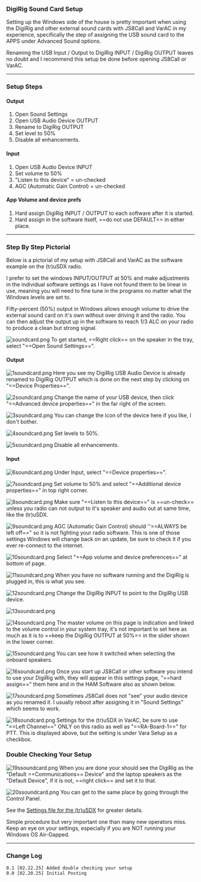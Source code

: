 ### DigiRig Sound Card Setup
Setting up the Windows side of the house is pretty important when using the DigiRig and other external sound cards with JS8Call and VarAC in my experience, specifically the step of assigning the USB sound card to the APPS under Advanced Sound options.

Renaming the USB Input / Output to DigiRig INPUT / DigiRig OUTPUT leaves no doubt and I recommend this setup be done before opening JS8Call or VarAC.

---
### Setup Steps
#### Output
1. Open Sound Settings
2. Open USB Audio Device OUTPUT
3. Rename to DigiRig OUTPUT
4. Set level to 50%
5. Disable all enhancements.
#### Input
1. Open USB Audio Device INPUT
2. Set volume to 50% 
3. "Listen to this device" = un-checked
4. AGC (Automatic Gain Control) = un-checked

#### App Volume and device prefs
1. Hard assign DigiRig INPUT / OUTPUT to each software after it is started.
2. Hard assign in the software itself, ==do not use DEFAULT== in either place.

---
### Step By Step Pictorial
Below is a pictorial of my setup with JS8Call and VarAC as the software example on the (tr)uSDX radio.  

I prefer to set the windows INPUT/OUTPUT at 50% and make adjustments in the individual software settings as I have not found them to be linear in use, meaning you will need to fine tune in the programs no matter what the Windows levels are set to.  

Fifty-percent (50%) output in Windows allows enough volume to drive the external sound card on it's own without over driving it and the radio.  You can then adjust the output up in the software to reach 1/3 ALC on your radio to produce a clean but strong signal.

![soundcard.png](https://i.postimg.cc/CMXRVBRm/soundcard.png)
To get started, ==Right click== on the speaker in the tray, select "==Open Sound Settings==".

#### Output
![1soundcard.png](https://i.postimg.cc/SN0DxGRP/1soundcard.png)
Here you see my DigiRig USB Audio Device is already renamed to DigiRig OUTPUT which is done on the next step by clicking on "==Device Properties==".

![2soundcard.png](https://i.postimg.cc/hPSQsJ5j/2soundcard.png)
Change the name of your USB device, then click "==Advanced device properties==" in the far right of the screen.

![3soundcard.png](https://i.postimg.cc/vBN2hFQ8/3soundcard.png)
You can change the icon of the device here if you like, I don't bother.

![4soundcard.png](https://i.postimg.cc/HkTGVmnF/4soundcard.png)
Set levels to 50%.

![5soundcard.png](https://i.postimg.cc/6qKcY9kX/5soundcard.png)
Disable all enhancements.

#### Input
![6soundcard.png](https://i.postimg.cc/tgtYFpNP/6soundcard.png)
Under Input, select "==Device properties==".

![7soundcard.png](https://i.postimg.cc/Y0crPPRk/7soundcard.png)
Set volume to 50% and select "==Additional device properties==" in top right corner.

![8soundcard.png](https://i.postimg.cc/GmtWkQPj/8soundcard.png)
Make sure "==Listen to this device==" is ==un-check== unless you radio can not output to it's speaker and audio out at same time, like the (tr)uSDX.

![9soundcard.png](https://i.postimg.cc/528wkcm9/9soundcard.png)
AGC (Automatic Gain Control) should ''==ALWAYS be left off==" so it is not fighting your radio software. This is one of those settings Windows will change back on an update, be sure to check it if you ever re-connect to the internet.

![10soundcard.png](https://i.postimg.cc/2SYwY8yL/10soundcard.png)
Select "==App volume and device preferences==" at bottom of page.

![11soundcard.png](https://i.postimg.cc/hjX8sXy6/11soundcard.png)
When you have no software running and the DigiRig is plugged in, this is what you see.

![12soundcard.png](https://i.postimg.cc/sxphH7p6/12soundcard.png)
Change the DigiRig INPUT to point to the DigiRig USB device.

![13soundcard.png](https://i.postimg.cc/zGPVj0sD/13soundcard.png)


![14soundcard.png](https://i.postimg.cc/7L0w29DW/14soundcard.png)
The master volume on this page is indication and linked to the volume control in your system tray, it's not important to set here as much as it is to ==keep the DigiRig OUTPUT at 50%== in the slider shown in the lower corner.

![15soundcard.png](https://i.postimg.cc/wvqZjQBJ/15soundcard.png)
You can see how it switched when selecting the onboard speakers.

![16soundcard.png](https://i.postimg.cc/qMxmzC9x/16soundcard.png)
Once you start up JS8Call or other software you intend to use your DigiRig with, they will appear in this settings page, "==hard assign==" them here and in the HAM Software also as shown below.

![17soundcard.png](https://i.postimg.cc/nc3vyKyg/17soundcard.png)
Sometimes JS8Call does not "see" your audio device as you renamed it.  I usually reboot after assigning it in "Sound Settings" which seems to work.

![18soundcard.png](https://i.postimg.cc/XXMwVFSF/18soundcard.png)
Settings for the (tr)uSDX in VarAC, be sure to use "==Left Channel==" ONLY on this radio as well as "==RA-Board-1==" for PTT.  This is displayed above, but the setting is under Vara Setup as a checkbox.
### Double Checking Your Setup
![19ssoundcard.png](https://i.postimg.cc/cLqHdnXx/19ssoundcard.png)
When you are done your should see the DigiRig as the "Default ==Communications== Device" and the laptop speakers as the "Default Device", if it is not, ==right click== and set it to that.

![20ssoundcard.png](https://i.postimg.cc/K8J8BHmz/20ssoundcard.png)
You can get to the same place by going through the Control Panel.

See the [Settings file for the (tr)uSDX](\(tr\)uSDX.md) for greater details.

Simple procedure but very important one than many new operators miss.  Keep an eye on your settings, especially if you are NOT running your Windows OS Air-Gapped.

---
### Change Log
	0.1 [02.22.25] Added double checking your setup
	0.0 [02.20.25] Initial Posting


